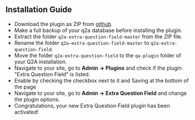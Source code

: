 ## Installation Guide

- Download the plugin as ZIP from [github](https://github.com/JacksiroKe/q2a-extra-question-field).
- Make a full backup of your q2a database before installing the plugin.
- Extract the folder ``q2a-extra-question-field-master`` from the ZIP file.
- Rename the folder ``q2a-extra-question-field-master`` to ``q2a-extra-question-field``.
- Move the folder ``q2a-extra-question-field`` to the ``qa-plugin`` folder of your Q2A installation.
- Navigate to your site, go to **Admin -> Plugins** and check if the plugin "Extra Question Field" is listed.
- Enable by checking the checkbox next to it and Saving at the bottom of the page
- Navigate to your site, go to **Admin -> Extra Question Field** and change the plugin options.
- Congratulations, your new Extra Question Field plugin has been activated!
